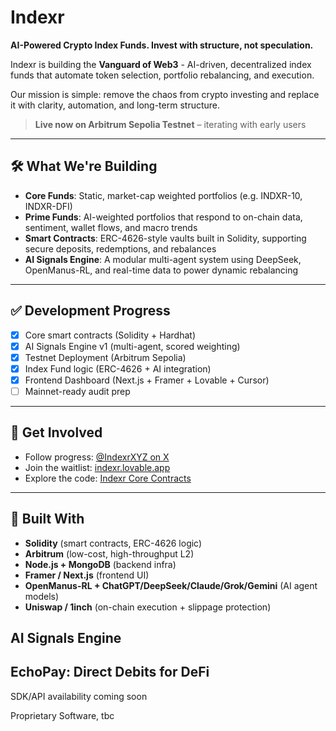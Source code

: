 # Indexr  
**AI-Powered Crypto Index Funds. Invest with structure, not speculation.**

Indexr is building the **Vanguard of Web3** - AI-driven, decentralized index funds that automate token selection, portfolio rebalancing, and execution.

Our mission is simple: remove the chaos from crypto investing and replace it with clarity, automation, and long-term structure.

> **Live now on Arbitrum Sepolia Testnet** – iterating with early users

---

## 🛠️ What We're Building

- **Core Funds**: Static, market-cap weighted portfolios (e.g. INDXR-10, INDXR-DFI)
- **Prime Funds**: AI-weighted portfolios that respond to on-chain data, sentiment, wallet flows, and macro trends
- **Smart Contracts**: ERC-4626-style vaults built in Solidity, supporting secure deposits, redemptions, and rebalances
- **AI Signals Engine**: A modular multi-agent system using DeepSeek, OpenManus-RL, and real-time data to power dynamic rebalancing

---

## ✅ Development Progress

- [x] Core smart contracts (Solidity + Hardhat)
- [x] AI Signals Engine v1 (multi-agent, scored weighting)
- [x] Testnet Deployment (Arbitrum Sepolia)
- [x] Index Fund logic (ERC-4626 + AI integration)
- [x] Frontend Dashboard (Next.js + Framer + Lovable + Cursor)
- [ ] Mainnet-ready audit prep

---

## 🔗 Get Involved

- Follow progress: [@IndexrXYZ on X](https://x.com/IndexrXYZ)  
- Join the waitlist: [indexr.lovable.app](https://indexr.lovable.app)  
- Explore the code: [Indexr Core Contracts](https://github.com/IndexrXYZ)

---

## 🧠 Built With

- **Solidity** (smart contracts, ERC-4626 logic)
- **Arbitrum** (low-cost, high-throughput L2)
- **Node.js + MongoDB** (backend infra)
- **Framer / Next.js** (frontend UI)
- **OpenManus-RL + ChatGPT/DeepSeek/Claude/Grok/Gemini** (AI agent models)
- **Uniswap / 1inch** (on-chain execution + slippage protection)

## AI Signals Engine 
## EchoPay: Direct Debits for DeFi
SDK/API availability coming soon

Proprietary Software, tbc
